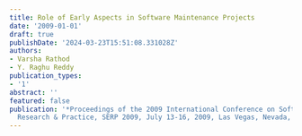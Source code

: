 ```yaml
---
title: Role of Early Aspects in Software Maintenance Projects
date: '2009-01-01'
draft: true
publishDate: '2024-03-23T15:51:08.331028Z'
authors:
- Varsha Rathod
- Y. Raghu Reddy
publication_types:
- '1'
abstract: ''
featured: false
publication: '*Proceedings of the 2009 International Conference on Software Engineering
  Research & Practice, SERP 2009, July 13-16, 2009, Las Vegas, Nevada, USA, 2 Volumes*'
---
```


